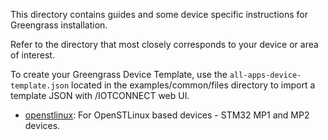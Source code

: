 This directory contains guides and some device specific instructions for Greengrass installation.

Refer to the directory that most closely corresponds to your device or area of interest.

To create your Greengrass Device Template, use the ```all-apps-device-template.json```
located in the examples/common/files directory to import a template JSON with /IOTCONNECT web UI.

* [openstlinux](openstlinux): For OpenSTLinux based devices - STM32 MP1 and MP2 devices.  